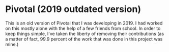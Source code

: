 # Pivotal (2019 outdated version)

This is an old version of Pivotal that I was developing in 2019. I had worked on this mostly alone with the help of a few friends from school. In order to keep things simple, I've taken the liberty of removing their contributions (as a matter of fact, 99.9 percent of the work that was done in this project was mine.)